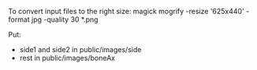 To convert input files to the right size:
magick mogrify -resize '625x440' -format jpg -quality 30 *.png

Put:
- side1 and side2 in public/images/side
- rest in public/images/boneAx
